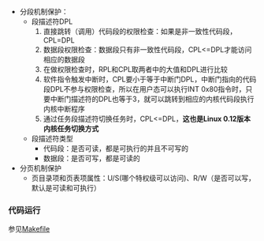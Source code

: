
* 分段机制保护：
    * 段描述符DPL
        1. 直接跳转（调用）代码段的权限检查：如果是非一致性代码段，CPL=DPL
        2. 数据段权限检查：数据段只有非一致性代码段，CPL<=DPL才能访问相应的数据段
        3. 在做权限检查时，RPL和CPL取两者中的大值和DPL进行比较
        4. 软件指令触发中断时，CPL要小于等于中断门DPL，中断门指向的代码段DPL不参与权限检查，所以在用户态可以执行INT 0x80指令时，只要中断门描述符的DPL也等于3，就可以跳转到相应的内核代码段执行内核中断程序
        5. 通过任务段描述符切换任务时，CPL<=DPL，**这也是Linux 0.12版本内核任务切换方式**
    * 段描述符类型
        * 代码段：是否可读，都是可执行的并且不可写的
        * 数据段：是否可写，都是可读的
* 分页机制保护
    * 页目录项和页表项属性：U/S(哪个特权级可以访问)、R/W（是否可以写，默认是可读和可执行）
 
### 代码运行
参见[Makefile](code/linux-0.00-rh9/Makefile)
